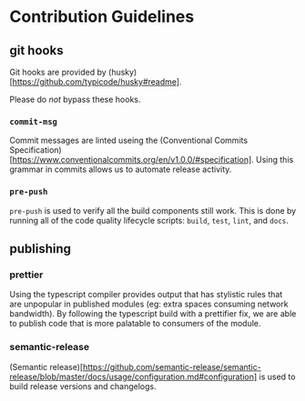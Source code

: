 # Contribution Guidelines

## git hooks

Git hooks are provided by (husky)[https://github.com/typicode/husky#readme].

Please do _not_ bypass these hooks.

### `commit-msg`

Commit messages are linted useing the (Conventional Commits Specification)[https://www.conventionalcommits.org/en/v1.0.0/#specification]. Using this grammar in commits
allows us to automate release activity.

### `pre-push`

`pre-push` is used to verify all the build components still work. This is done
by running all of the code quality lifecycle scripts: `build`, `test`, `lint`,
and `docs`.

## publishing

### prettier

Using the typescript compiler provides output that has stylistic rules that are
unpopular in published modules (eg: extra spaces consuming network bandwidth).
By following the typescript build with a prettifier fix, we are able to publish
code that is more palatable to consumers of the module.

### semantic-release

(Semantic release)[https://github.com/semantic-release/semantic-release/blob/master/docs/usage/configuration.md#configuration] is used to build release versions and changelogs.
